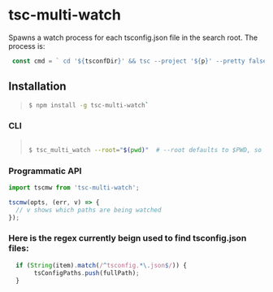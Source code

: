 
# tsc-multi-watch
Spawns a watch process for each tsconfig.json file in the search root.
The process is:

```typescript
 const cmd = ` cd '${tsconfDir}' && tsc --project '${p}' --pretty false --preserveWatchOutput --watch `;
```

## Installation

>
>```bash
> $ npm install -g tsc-multi-watch`
>```
>

### CLI

>
>```bash
>
> $ tsc_multi_watch --root="$(pwd)"  # --root defaults to $PWD, so this is redundant
>
>```
>

### Programmatic API

```javascript
import tscmw from 'tsc-multi-watch';

tscmw(opts, (err, v) => {
  // v shows which paths are being watched
});

```


### Here is the regex currently beign used to find tsconfig.json files:

```javascript
  if (String(item).match(/^tsconfig.*\.json$/)) {
       tsConfigPaths.push(fullPath);
  }

```
   

